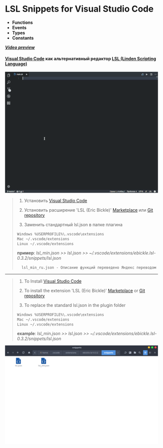 
# LSL Snippets for Visual Studio Code #
*   **Functions** 
*   **Events** 
*   **Types** 
*   **Constants** 

***[Video  preview](https://youtu.be/xRJ3NJQXoiI)***
#### [Visual Studio Code](https://code.visualstudio.com/ "Visual Studio Code") как альтернативный редактор [LSL (Linden Scripting Language)](http://wiki.secondlife.com/wiki/LSL_Portal "LSL Portal") ####

![Alt text](img-001.gif)


> 1.   Установить [Visual Studio Code](https://code.visualstudio.com/ "Visual Studio Code")
>>
> 2.   Установить расширение 'LSL (Eric Bickle)' [Marketplace](https://marketplace.visualstudio.com/items?itemName=ebickle.lsl "Marketplace") или [Git repository](https://github.com/ebickle/lsl-vscode "Git repository")
>>
>3. Заменить стандартный lsl.json в папке плагина
>>
>     Windows %USERPROFILE%\.vscode\extensions
>     Mac ~/.vscode/extensions
>     Linux ~/.vscode/extensions
>
>**пример**: _lsl_min.json >> lsl.json >> ~/.vscode/extensions/ebickle.lsl-0.3.2/snippets/lsl.json_
>
>       lsl_min_ru.json - Описание функций переведено Яндекс переводом

***
> 1.   To Install [Visual Studio Code](https://code.visualstudio.com/ "Visual Studio Code")
>>
> 2.   To install the extension 'LSL (Eric Bickle)' [Marketplace](https://marketplace.visualstudio.com/items?itemName=ebickle.lsl "Marketplace") or [Git repository](https://github.com/ebickle/lsl-vscode "Git repository")
>>
>3. To replace the standard lsl.json in the plugin folder
>>
>     Windows %USERPROFILE%\.vscode\extensions
>     Mac ~/.vscode/extensions
>     Linux ~/.vscode/extensions
>
>**example**: _lsl_min.json >> lsl.json >> ~/.vscode/extensions/ebickle.lsl-0.3.2/snippets/lsl.json_

![Alt text](img.png)